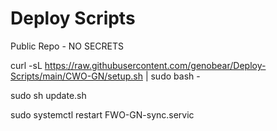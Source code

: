 # Deploy Scripts

Public Repo - NO SECRETS

curl -sL https://raw.githubusercontent.com/genobear/Deploy-Scripts/main/CWO-GN/setup.sh | sudo bash -

sudo sh update.sh

sudo systemctl restart FWO-GN-sync.servic
